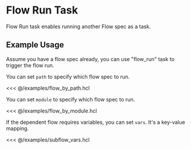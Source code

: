 # Flow Run Task

Flow Run task enables running another Flow spec as a task.

## Example Usage

Assume you have a flow spec already, you can use "flow_run" task to trigger the flow run.

You can set `path` to specify which flow spec to run.

<<< @/examples/flow_by_path.hcl

You can set `module` to specify which flow spec to run.

<<< @/examples/flow_by_module.hcl

If the dependent flow requires variables, you can set `vars`. It's a key-value mapping.

<<< @/examples/subflow_vars.hcl
